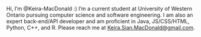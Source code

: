 Hi, I’m @Keira-MacDonald :)
I’m a current student at University of Western Ontario pursuing computer science and software engineering.
I am also an expert back-end/API developer and am proficient in Java, JS/CSS/HTML, Python, C++, and R.
Please reach me at Keira.Sian.MacDonald@gmail.com.

<!---
Keira-MacDonald/Keira-MacDonald is a ✨ special ✨ repository because its `README.md` (this file) appears on your GitHub profile.
You can click the Preview link to take a look at your changes.
--->
